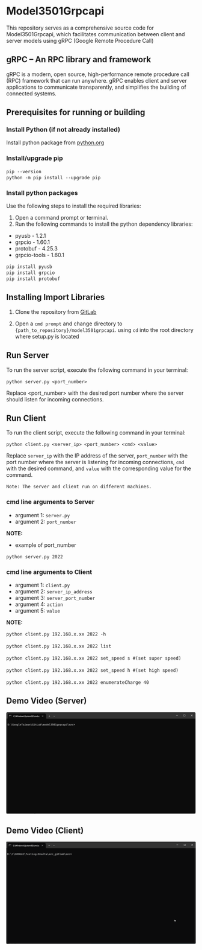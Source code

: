 # Model3501Grpcapi

This repository serves as a comprehensive source code for Model3501Grpcapi, which facilitates communication between client and server models using gRPC (Google Remote Procedure Call)

## gRPC – An RPC library and framework

gRPC is a modern, open source, high-performance remote procedure call (RPC) framework that can run anywhere. gRPC enables client and server applications to communicate transparently, and simplifies the building of connected systems.

## Prerequisites for running or building

### Install Python (if not already installed)

Install python package from [python.org](https://www.python.org/ftp/python/3.7.8/python-3.7.8.exe)

### Install/upgrade pip

```shell
pip --version
python -m pip install --upgrade pip
```

### Install python packages

Use the following steps to install the required libraries:

1. Open a command prompt or terminal.
2. Run the following commands to install the python dependency libraries:

* pyusb  - 1.2.1
* grpcio - 1.60.1
* protobuf - 4.25.3
* grpcio-tools - 1.60.1

```shell
pip install pyusb
pip install grpcio
pip install protobuf
```

## Installing Import Libraries

1. Clone the repository from [GitLab](git@gitlab-x.mcci.com:vinayn/model3501grpcapi.git)

2. Open a `cmd prompt` and change directory to  `{path_to_repository}/model3501grpcapi`. using `cd` into the root directory where setup.py is located

## Run Server

To run the server script, execute the following command in your terminal:

```shell
python server.py <port_number>
```

Replace <port_number> with the desired port number where the server should listen for incoming connections.

## Run Client

To run the client script, execute the following command in your terminal:

```shell
python client.py <server_ip> <port_number> <cmd> <value>
```

Replace `server_ip` with the IP address of the server, `port_number` with the port number where the server is listening for incoming connections, `cmd` with the desired command, and `value` with the corresponding value for the command.

```shell
Note: The server and client run on different machines.
```

### cmd line arguments to Server

* argument 1: `server.py`
* argument 2: `port_number`

**NOTE:**

* example of port_number

```shell
python server.py 2022
```

### cmd line arguments to Client

* argument 1: `client.py`
* argument 2: `server_ip_address`
* argument 3: `server_port_number`
* argument 4: `action`
* argument 5: `value`

**NOTE:**

```shell
python client.py 192.168.x.xx 2022 -h

python client.py 192.168.x.xx 2022 list

python client.py 192.168.x.xx 2022 set_speed s #(set super speed)

python client.py 192.168.x.xx 2022 set_speed h #(set high speed)

python client.py 192.168.x.xx 2022 enumerateCharge 40

```

## Demo Video (Server)

![Demo Video](assets/Model3501-gRpc-server.gif)

## Demo Video (Client)

![Demo Video](assets/Model3501-gRpc-client.gif)
